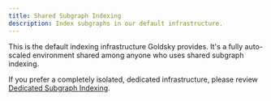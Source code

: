 ```yaml
---
title: Shared Subgraph Indexing
description: Index subgraphs in our default infrastructure.
---
```


This is the default indexing infrastructure Goldsky provides. It's a fully auto-scaled environment shared among anyone who uses shared subgraph indexing.

If you prefer a completely isolated, dedicated infrastructure, please review [Dedicated Subgraph Indexing](/indexing/dedicated-subgraph-indexing).
